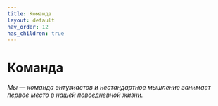 ```yaml
---
title: Команда
layout: default
nav_order: 12
has_children: true
---
```


# Команда

_Мы — команда энтузиастов и нестандартное мышление занимает первое место в нашей повседневной жизни._